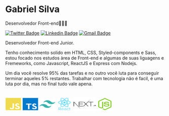 # Gabriel Silva

Desenvolvedor Front-end🧑🏻‍💻

[![Twitter Badge](https://img.shields.io/badge/-@gabrielspxls-00875f?style=flat-square&labelColor=00875f&logo=twitter&logoColor=white&link=https://twitter.com/gabrielspxls)](https://twitter.com/gabrielspxls) 
[![Linkedin Badge](https://img.shields.io/badge/-Gabriel%20Silva-00875f?style=flat-square&logo=Linkedin&logoColor=white&link=https://www.linkedin.com/in/gabriel-silva/414303239/)](https://www.linkedin.com/in/gabriel-silva/414303239) 
[![Gmail Badge](https://img.shields.io/badge/-gabrielspxlsf@gmail.com-00875f?style=flat-square&logo=Gmail&logoColor=white&link=mailto:gabrielspxls@gmail.com)](mailto:gabrielspxls@gmail.com)

Desenvolvedor Front-end Junior.

Tenho conhecimento solido em HTML, CSS, Styled-components e Sass, estou focado nos estudos àrea de Front-end e algumas de suas liguagens e Fremeworks, como Javascript, ReactJS e Express com Nodejs.

Um dia você resolve 95% das tarefas e no outro você luta para conseguir terminar aqueles 5% restantes. Trabalhar com tecnologia não é facil, é uma luta por dia, mas no final tudo vale apena.

<div style="display: inline_block"><br>
  <img align="center" alt="Gabriel-Js" height="40" width="50" src="https://raw.githubusercontent.com/devicons/devicon/master/icons/javascript/javascript-plain.svg">
  <img align="center" alt="Gabriel-Ts" height="40" width="50" src="https://raw.githubusercontent.com/devicons/devicon/master/icons/typescript/typescript-plain.svg">
  <img align="center" alt="Gabriel-Tailwind" height="40" width="50" src="https://github.com/devicons/devicon/blob/master/icons/tailwindcss/tailwindcss-plain.svg">


  <img align="center" alt="Gabriel-React" height="40" width="50" src="https://github.com/devicons/devicon/blob/master/icons/react/react-original-wordmark.svg">
  <img align="center" alt="Gabriel-Next" height="50" width="70" src="https://github.com/devicons/devicon/blob/master/icons/nextjs/nextjs-original-wordmark.svg">
    <img align="center" alt="Gabriel-NODE" height="40" width="50" src="https://github.com/devicons/devicon/blob/master/icons/nodejs/nodejs-original.svg">
  
</div>

